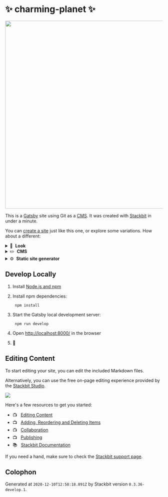 # ✨ charming-planet ✨

<img src="https://themes.stackbit.com/images/starter-demo-1024x768.png" width="600">

This is a [Gatsby](https://gatsbyjs.com) site using Git as a [CMS](https://en.wikipedia.org/wiki/Content_management_system). It was created with [Stackbit](https://www.stackbit.com?utm_source=project-readme&utm_medium=referral) in under a minute.

You can [create a site](https://app.stackbit.com/create?theme=https://github.com/stackbithq/stackbit-theme-starter) just like this one, or explore some variations. How about a different:

<details>
        <summary>🎨 &nbsp;<strong>Look</strong></summary>
        <ul>
                <li><a href="https://app.stackbit.com/create?theme=https://github.com/stackbithq/stackbit-theme-fresh&utm_source=project-readme&utm_medium=referral">A personal theme with a blog</a></li>
                <li><a href="https://app.stackbit.com/create?theme=https://github.com/stackbithq/stackbit-theme-exto&utm_source=project-readme&utm_medium=referral">A portfolio theme with a blog</a></li>
                <li><a href="https://app.stackbit.com/create?theme=https://github.com/stackbithq/stackbit-theme-planty&utm_source=project-readme&utm_medium=referral">An e-commerce theme powered by Snipcart</a></li>
                </ul>
</details>

<details>
        <summary>✏️ &nbsp;<strong>CMS</strong></summary>
        <ul>
                <li><a href="https://app.stackbit.com/create?cms=forestry&utm_source=project-readme&utm_medium=referral">Forestry</a></li>
                <li><a href="https://app.stackbit.com/create?cms=netlifycms&utm_source=project-readme&utm_medium=referral">Netlify CMS</a></li>
                <li><a href="https://app.stackbit.com/create?cms=datocms&utm_source=project-readme&utm_medium=referral">Dato CMS</a></li>
                </ul>
</details>

<details>
        <summary>⚙️ &nbsp;<strong>Static site generator</strong></summary>
        <ul>
                <li><a href="https://app.stackbit.com/create?cms=nextjs&utm_source=project-readme&utm_medium=referral">Next.js</a></li>
                <li><a href="https://app.stackbit.com/create?cms=hugo&utm_source=project-readme&utm_medium=referral">Hugo</a></li>
                <li><a href="https://app.stackbit.com/create?cms=jekyll&utm_source=project-readme&utm_medium=referral">Jekyll</a></li>
                </ul>
</details>

## Develop Locally

1. Install [Node.js and npm](https://nodejs.org/en/)

1. Install npm dependencies:

        npm install



1. Start the Gatsby local development server:

        npm run develop

1. Open [http://localhost:8000/](http://localhost:8000/) in the browser

1. 🎉

## Editing Content

To start editing your site, you can edit the included Markdown files.

Alternatively, you can use the free on-page editing experience provided by the [Stackbit Studio](https://stackbit.com?utm_source=project-readme&utm_medium=referral).

[![](https://i3.ytimg.com/vi/zd9lGRLVDm4/hqdefault.jpg)](https://link.stackbit.com/project-readme-lead-video)

Here's a few resources to get you started:

- 📺 &nbsp; [Editing Content](https://link.stackbit.com/project-readme-editing-video)
- 📺 &nbsp; [Adding, Reordering and Deleting Items](https://link.stackbit.com/project-readme-adding-video)
- 📺 &nbsp; [Collaboration](https://link.stackbit.com/project-readme-collaboration-video)
- 📺 &nbsp; [Publishing](https://link.stackbit.com/project-readme-publishing-video)
- 📚 &nbsp; [Stackbit Documentation](https://www.stackbit.com/docs/)

If you need a hand, make sure to check the [Stackbit support page](https://www.stackbit.com/support?utm_source=project-readme&utm_medium=referral).

## Colophon

Generated at `2020-12-10T12:58:18.891Z` by Stackbit version `0.3.36-develop.1`.